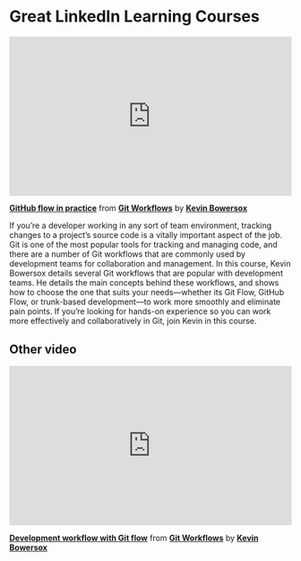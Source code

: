 <script src="https://unpkg.com/launchdarkly-js-client-sdk@3"></script>

<h1>Great LinkedIn Learning Courses</h1>

<div style="position:relative;height:0;padding-bottom:56.25%"><iframe width="640" height="360" src="https://www.linkedin.com/learning/embed/git-workflows/github-flow-in-practice?autoplay=false&claim=AQEHxHJdfU-xDgAAAYtsbI1oy4KOMFT0FZkpCq15TXJT-_jniIMjAcK9amq0RCTTX1orCsVrH3lk68ch6mE8GSZfmxiB1Ehwjse_W0Bn0CARdPKfYfFl25U2ToPlWKPEqCOVALLLpMlDsa0nT1ZqtjiC8QHWUj3cPzjeBt28N0_Ey7mZQvw45Z69G9xlVDMzX5wT1KmnoCn1wCmPLkAoY--A5-0W-d2Bfp1gph4cPlCWAG2aUtOjjGcaarpSOVhuMoyYeLIpXIdrchO1eDfzqoybWFmUo37W_ol9j4JhfDHHU7PWt-a2f7SFPMrmWjaMWZw6qc590ybnmlIjSOVMhSNNgY_UNXbWy62Iz8DwcQeB5SPIDAceMdtYVx0KqfELoubj-po03Op6TpTvKuW33hmk6yiNZqACqhpijXD7YJ0fKufTRBPzTFVyuokavQ-VD6fS_2VbYqt8LevqzeiL_15CdPiAi9nQk6Iqb5-bnD1VZnRb7ZMTBCscj8N2n1eLhdTmrgZZiKTJYxx6JfvN_AkMz6QX_1WMaTtreK4NyypS8O7AmQgdhp4zPfrMda6l4sp5zv6zOuQLf2fWV_nbZ_6conY7_csuXyJSVJp82KRCKzWRai8rleg0py_YUVCYHb65KcFv5N1nsimB08CX2PlIGSlZFlVjm325ocDS2GZMOTrMBALlNjtT05VoDTpq3KW8UZtF3BeVetNR8qyPGXHIJskONqovkbAuLF2gpqFQXfVD7kYXIG3vMTyDDU7Yv5WzcTSwKn2xoPZZZdhZFz9hM7KW0nfq11f5SfJZlYK4U88b31IRk3ZgxQHi655gH9una9SpL5YSIHVkB4guwXg5MSVNFVw9tTv0x-RL5ly9ry4T-kIdCaYk4EO0kWwV-UxxZ_EL7UhD5Dkt-vs4-1cTw5VJBNTXcV9E1eY3t5vq4A_YdCgKnL1bRbl1qEQ_C3BBlVckFrPj1bgITPHlr5VGiW_TP4n-Cqp3h0RJpUV8Wz97sd-uzvMP4IV_KPEkrsD_mPvLpY1xCUErRYVJglbzDF32y_5OzCUX5xwX3f7t4E5HMRrVqn-FhFGdEo8kqOcFyYl4_rD8cDT8j9lydIzBuEVqgXxHZdA3qlUraW88HM5BXGnRo8mFdEHIZqiQmI0aE02jr0x1EDmmW94RFnRR4CmT4o1701LmCE9zOX-rmmmk8Yf7Nz6q7hzT7dc8RpRi5Nd2nQr32oadkWKQwIWfybo" mozallowfullscreen="true" webkitallowfullscreen="true" allowfullscreen="true" frameborder="0" style="position:absolute;width:100%;height:100%;left:0"></iframe></div><p><strong><a href="https://www.linkedin.com/learning/git-workflows/github-flow-in-practice?trk=embed_lil">GitHub flow in practice</a></strong> from <strong><a href="https://www.linkedin.com/learning/git-workflows?trk=embed_lil">Git Workflows</a></strong> by <strong><a href="https://www.linkedin.com/learning/instructors/kevin-bowersox?trk=embed_lil">Kevin Bowersox</a></strong></p>

If you’re a developer working in any sort of team environment, tracking changes to a project’s source code is a vitally important aspect of the job. Git is one of the most popular tools for tracking and managing code, and there are a number of Git workflows that are commonly used by development teams for collaboration and management. In this course, Kevin Bowersox details several Git workflows that are popular with development teams. He details the main concepts behind these workflows, and shows how to choose the one that suits your needs—whether its Git Flow, GitHub Flow, or trunk-based development—to work more smoothly and eliminate pain points. If you’re looking for hands-on experience so you can work more effectively and collaboratively in Git, join Kevin in this course.

<h2>Other video</h2>
<div style="position:relative;height:0;padding-bottom:56.25%"><iframe width="640" height="360" src="https://www.linkedin.com/learning/embed/git-workflows/development-workflow-with-git-flow?autoplay=false&claim=AQFwNq7xHF9ooAAAAYtsUAinRVffM74CjpGabv1ag_4Kfabng1-3itvofp6nXuSmhLYvq7HM8LbcRqW5pefkXBorPnDL9PDp3matA_3IR7px2ik3hf-8H5_RvPlY0P064im95sZoNpYgqh5ymzRaarnxREdi8Ur1OYYl_7hAiTMMPZd99sNAjRTAHqAoEjRJy3QFknFpyWOwn5lvyF_XsJpganuHKDx11NxYA-JgRZUGUNoguCd_WuMYeSsdCALUJOCYv7FfIt8QaFxM_W29YHNBLyw_UqlSt8zOo2fvOEyeh_1g7x928TzAJaPgZU4jxQ8Z7IHJ96yxD1AOGojmnFsZ2oN2U8VKRe-Vh6Micj6FzIu5siSVfJ_1OI9KmHIa7Lkzu5xM8uUeVKGLg5-C3dR43EcS-zc7_hr0ASchLcHYtCzKOY1bpX63cAQbpSoNFilKw0aE00EZittHacA0xg7aqnPty0718kKAxXOjDdJKainvtx0qw6RXuOVj3FdFMmt41ktV8HuWWJ4JCa4KoiaoMkB9nCsKNULHypMSyQavUv8YlZFD1h4dz8YtSQn4yP1wpKg39wpXhiH2L6AwfJdznSCPmrQgXOBvvETRADXdK3hHkRUosgRtyQGSwS1JJjBsVHRRQZ0qdW_fAySLtMtHhdCJZBWwWkES5kRnRS0tWaeo0uJ-j_h-Es8jqy6ZCTqZzMVJUqxMBMdYZ8U0GhTubfaP5cxeKZxCevA6cfKAb6NIMPS3pac9VvgPcwRs8di6iKz2Vt-KNIb7klTNk1zowrxbiYRbuUzQoZqLhzHYAMuAxrD9F-_n9fBPijoop7vOfuaug08Ahgi9u0Hlqv1l36sthmA3vLvxRUYmSpymCS4U3lquTZfv_6LkUJR7kzN7CqA9-0M-qqZlF1jMSs5kWjdjmKxuDEG6SW4lWa5AahSk8PbPWCS_SLOsOqI_1JG1sE72Vb2S5HmvhxDkd0QNnw3rklx5gvxQotAJPrz-n9G25n4uhkyQwnPz8CTPPzbpMZ_RP-YN3EEnPAwOJAbhxJiKODXFxXCg0ArjeIveM7_iKq9taKsvT_EVqI59P_CdwJSqaX6qnvyzWU-CHmHGlAtco3fkwYMzbevdz8n8zKYOhUtQJOqgG_UNGLDRbHKMHMoNmCqcpYIOj-xR48p_rzgjEvXrSA7b-UQ_nW88RvpG34F3zDtsqnQb3utLu29HRI2_m0rrFE5AlCpFiOfo69E" mozallowfullscreen="true" webkitallowfullscreen="true" allowfullscreen="true" frameborder="0" style="position:absolute;width:100%;height:100%;left:0"></iframe></div><p><strong><a href="https://www.linkedin.com/learning/git-workflows/development-workflow-with-git-flow?trk=embed_lil">Development workflow with Git flow</a></strong> from <strong><a href="https://www.linkedin.com/learning/git-workflows?trk=embed_lil">Git Workflows</a></strong> by <strong><a href="https://www.linkedin.com/learning/instructors/kevin-bowersox?trk=embed_lil">Kevin Bowersox</a></strong></p>


<div id="preview" style="display:none">

<div style="position:relative;height:0;padding-bottom:56.25%"><iframe width="640" height="360" src="https://www.linkedin.com/learning/embed/git-workflows/hotfixes?autoplay=false&claim=AQHaxgbeTdkX6gAAAYtsXdSnRjeE1xhkvDHW1ptWuSsIDXM_lrQtf0k_NERzltaZnEGlKtWvO6TA1J9FDXxyBFwp5vI34NKNV8jPb00j9gHtDZhp3BxEqi7XpRyejJTpk7K9I0UzuAQeeAEMtO66H3E3qWZWThUoY9PbHR_AEqiOo8FJcX7Oq5kKId08giLGXv6qkUB4DwqCi0iEE2aMSURef88fKrazBEfUK-uQtz34vZpxi1JGUYelsxqp_v7pvOTfSTsEQGkKCR9BrcpdYDeRpYMVsmLILQAtDlbfG7DWJeYPd2OGo6vrRjc5CiQryBtCDihKp-g1BYLi7HPNrTZ5X-RoyrVKICykyPYe5BwnQA8itAJHqsrZJ6CSSkEnfSz25IWh607TvICwlHNf7PykX5fpeaKzAeSVxlbdx_nlS-vbKsGhOpL_3vfU0_aAg9BkvE9ib0VM0a79dloSooFyikzJ35qJ5lw77YmlF8ZEQSbpYfNoVRK1wzGtkTck3uDw4v_tQeumQAWXpXKeeLz6F3VWhu5SFsnWw02G5KijiOlwsNsnIbf0h2UrgPifcFDAJMDTDGEDcAbTBPoit0vWas4UKcR07ziqvMGpYaW_uOkFuTBdC_b0g8hs9HbrRrE42IB9_3EqlY4B4E1zviJDDQo9rsmZIQsHvDplsQqjrsYQ_SYMXvlwCKhX_oMupqiQhFGvyInjMCrHihv15ZABqapBlVZlN7xNyyhAZBdApB5_txssGpt2aL8VLqbglILxjLmfHfeJRHKFi9B4AFeeMdD8bAv7EMZWdaC1F24Dx4cH9amiC6GHAC1KYy-tTXrwU2BIaZrdnvPMQtmwprI1VpfGE6pTgj-ajJYXF88RsdXmzhsPHvjmDXX4M9R0rlZ_8bO7lZ9V_PPcEASjaZ5Nd0dq9J_c4c21Kux_00S20iVI7td1Cq7eqU_qnnl_FWPxMdxtt4rLvUvR5pwTyfBgeIHzCyVsHAUomAuoYVAoR6-FgR93jUrEial980N3HG6k7smxs9AwtmDTwCPNWbsrWqADv4SFANAHI5_2UvmpK07l8AEmpaTIUogDe_UFDZWp0j7wFbD2tMXx6_nKV4HzxP0dkqUvsGiMTgodjmef7LDYN_wJz8HUjLXfKIDBPNC8HdreSW-AGQCjIZgqRwpJOpgPytdyNvzCWl9qKvWLTrE2JyPXs8EijqjmoyCgDwkcElEN_Ov76Mn6y-qKPnvfJJo" mozallowfullscreen="true" webkitallowfullscreen="true" allowfullscreen="true" frameborder="0" style="position:absolute;width:100%;height:100%;left:0"></iframe></div><p><strong><a href="https://www.linkedin.com/learning/git-workflows/hotfixes?trk=embed_lil">Hotfixes</a></strong> from <strong><a href="https://www.linkedin.com/learning/git-workflows?trk=embed_lil">Git Workflows</a></strong> by <strong><a href="https://www.linkedin.com/learning/instructors/kevin-bowersox?trk=embed_lil">Kevin Bowersox</a></strong></p>
</div>

<script>
    var clientId = "653a933ebcc91c12a064f68e";
    var flagName = "course-preview";
    var user = { anonymous: true };
    var ldclient = LDClient.initialize(clientId, user);

    ldclient.on('ready', function() {
                document.getElementById("preview").style.display = "block";
    });

    ldclient.on("change:" + flagName, function(newVal, prevVal) {
        document.getElementById("preview").style.display = newVal ? "block" : "none";
    });
</script>
